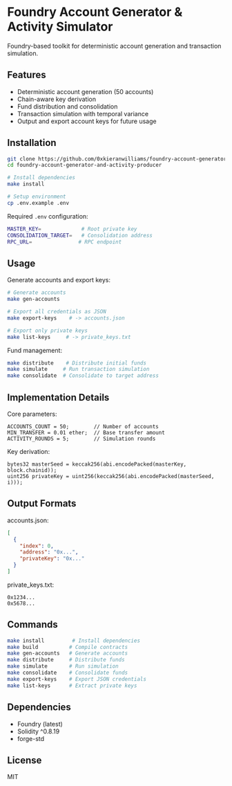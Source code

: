 # Foundry Account Generator & Activity Simulator

Foundry-based toolkit for deterministic account generation and transaction simulation.

## Features

- Deterministic account generation (50 accounts)
- Chain-aware key derivation
- Fund distribution and consolidation
- Transaction simulation with temporal variance
- Output and export account keys for future usage

## Installation

```bash
git clone https://github.com/0xkieranwilliams/foundry-account-generator-and-activity-producer.git
cd foundry-account-generator-and-activity-producer

# Install dependencies
make install

# Setup environment
cp .env.example .env
```

Required `.env` configuration:
```bash
MASTER_KEY=             # Root private key
CONSOLIDATION_TARGET=   # Consolidation address
RPC_URL=               # RPC endpoint
```

## Usage

Generate accounts and export keys:
```bash
# Generate accounts
make gen-accounts

# Export all credentials as JSON
make export-keys    # -> accounts.json

# Export only private keys
make list-keys     # -> private_keys.txt
```

Fund management:
```bash
make distribute    # Distribute initial funds
make simulate     # Run transaction simulation
make consolidate  # Consolidate to target address
```

## Implementation Details

Core parameters:
```solidity
ACCOUNTS_COUNT = 50;        // Number of accounts
MIN_TRANSFER = 0.01 ether;  // Base transfer amount
ACTIVITY_ROUNDS = 5;        // Simulation rounds
```

Key derivation:
```solidity
bytes32 masterSeed = keccak256(abi.encodePacked(masterKey, block.chainid));
uint256 privateKey = uint256(keccak256(abi.encodePacked(masterSeed, i)));
```

## Output Formats

accounts.json:
```json
[
  {
    "index": 0,
    "address": "0x...",
    "privateKey": "0x..."
  }
]
```

private_keys.txt:
```
0x1234...
0x5678...
```

## Commands

```bash
make install         # Install dependencies
make build          # Compile contracts
make gen-accounts   # Generate accounts
make distribute     # Distribute funds
make simulate       # Run simulation
make consolidate    # Consolidate funds
make export-keys    # Export JSON credentials
make list-keys      # Extract private keys
```

## Dependencies

- Foundry (latest)
- Solidity ^0.8.19
- forge-std

## License

MIT
